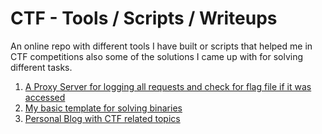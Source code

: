 # CTF - Tools / Scripts / Writeups
An online repo with different tools I have built or scripts that helped me in CTF competitions also some of the solutions I came up with for solving different tasks.


1. [A Proxy Server for logging all requests and check for flag file if it was accessed](https://github.com/Fineas/Me-CTF)
2. [My basic template for solving binaries](https://github.com/Fineas/Me-CTF/blob/master/solve_binaries.py)
3. [Personal Blog with CTF related topics](https://fineas.github.io/FeDEX/)
